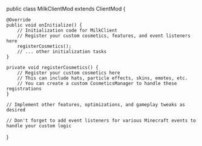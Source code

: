 public class MilkClientMod extends ClientMod {

    @Override
    public void onInitialize() {
        // Initialization code for MilkClient
        // Register your custom cosmetics, features, and event listeners here
        registerCosmetics();
        // ... other initialization tasks
    }

    private void registerCosmetics() {
        // Register your custom cosmetics here
        // This can include hats, particle effects, skins, emotes, etc.
        // You can create a custom CosmeticsManager to handle these registrations
    }

    // Implement other features, optimizations, and gameplay tweaks as desired

    // Don't forget to add event listeners for various Minecraft events to handle your custom logic

}
